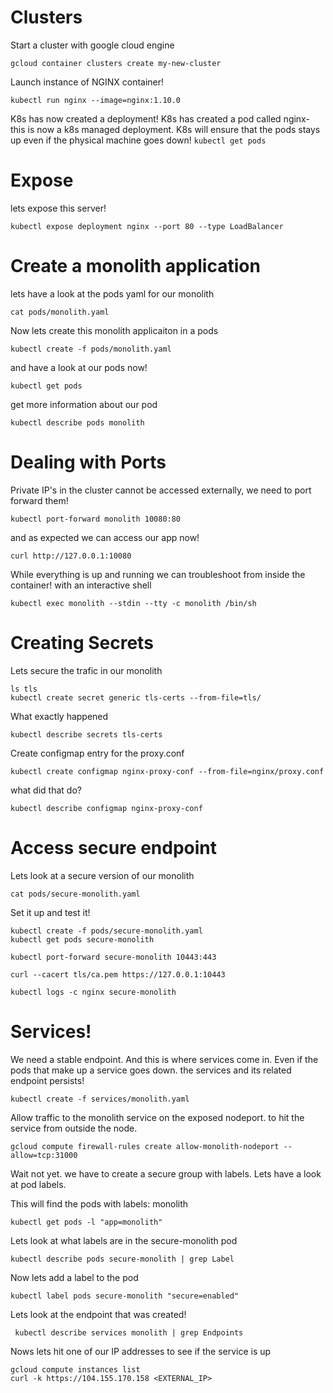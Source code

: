 # Clusters
Start a cluster with google cloud engine

```
gcloud container clusters create my-new-cluster
```

Launch instance of NGINX container!
```
kubectl run nginx --image=nginx:1.10.0
```
K8s has now created a deployment! K8s has created a pod called nginx-<id> this is now a k8s managed deployment. K8s will ensure that the pods stays up even if the physical machine goes down! ```kubectl get pods```

# Expose
lets expose this server!
```
kubectl expose deployment nginx --port 80 --type LoadBalancer
```
# Create a monolith application
lets have a look at the pods yaml for our monolith
```
cat pods/monolith.yaml
```
Now lets create this monolith applicaiton in a pods
```
kubectl create -f pods/monolith.yaml
```
and have a look at our pods now!
```
kubectl get pods
```
get more information about our pod
```
kubectl describe pods monolith
```

# Dealing with Ports
Private IP's in the cluster cannot be accessed externally, we need to port forward them!
```
kubectl port-forward monolith 10080:80
```
and as expected we can access our app now!
```
curl http://127.0.0.1:10080
```
While everything is up and running we can troubleshoot from inside the container! with an interactive shell
```
kubectl exec monolith --stdin --tty -c monolith /bin/sh
```

# Creating Secrets
Lets secure the trafic in our monolith
```
ls tls
kubectl create secret generic tls-certs --from-file=tls/
```
What exactly happened
```
kubectl describe secrets tls-certs
```
Create configmap entry for the proxy.conf
```
kubectl create configmap nginx-proxy-conf --from-file=nginx/proxy.conf
```
what did that do?
```
kubectl describe configmap nginx-proxy-conf
```
# Access secure endpoint
Lets look at a secure version of our monolith
```
cat pods/secure-monolith.yaml
```
Set it up and test it!
```
kubectl create -f pods/secure-monolith.yaml
kubectl get pods secure-monolith

kubectl port-forward secure-monolith 10443:443

curl --cacert tls/ca.pem https://127.0.0.1:10443

kubectl logs -c nginx secure-monolith
```
# Services!
We need a stable endpoint. And this is where services come in. Even if the pods that make up a service goes down. the services and its related endpoint persists!
```
kubectl create -f services/monolith.yaml
```
Allow traffic to the monolith service on the exposed nodeport. to hit the service from outside the node.
```
gcloud compute firewall-rules create allow-monolith-nodeport --allow=tcp:31000
```
Wait not yet. we have to create a secure group with labels.
Lets have a look at pod labels.

This will find the pods with labels: monolith
```
kubectl get pods -l "app=monolith"
```
Lets look at what labels are in the secure-monolith pod
```
kubectl describe pods secure-monolith | grep Label
```
Now lets add a label to the pod
```
kubectl label pods secure-monolith "secure=enabled"
```
Lets look at the endpoint that was created!
```
 kubectl describe services monolith | grep Endpoints
 ```
 Nows lets hit one of our IP addresses to see if the service is up
 ```
 gcloud compute instances list
 curl -k https://104.155.170.158 <EXTERNAL_IP>
 ```
